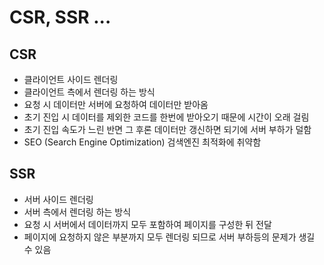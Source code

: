 # CSR, SSR ... 

## CSR

* 클라이언트 사이드 렌더링
* 클라이언트 측에서 렌더링 하는 방식 
* 요청 시 데이터만 서버에 요청하여 데이터만 받아옴
* 초기 진입 시 데이터를 제외한 코드를 한번에 받아오기 때문에 시간이 오래 걸림
* 초기 진입 속도가 느린 반면 그 후론 데이터만 갱신하면 되기에 서버 부하가 덜함
* SEO (Search Engine Optimization) 검색엔진 최적화에 취약함

## SSR

* 서버 사이드 렌더링
* 서버 측에서 렌더링 하는 방식
* 요청 시 서버에서 데이터까지 모두 포함하여 페이지를 구성한 뒤 전달
* 페이지에 요청하지 않은 부분까지 모두 렌더링 되므로 서버 부하등의 문제가 생길 수 있음




